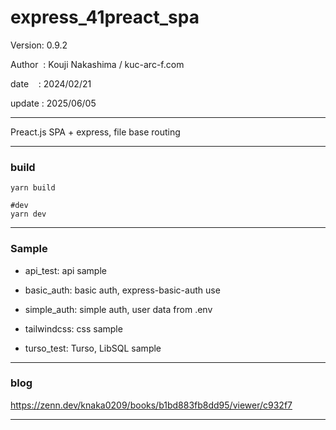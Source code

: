 ﻿# express_41preact_spa

 Version: 0.9.2

 Author  : Kouji Nakashima / kuc-arc-f.com

 date    : 2024/02/21

 update : 2025/06/05

***

Preact.js SPA + express, file base routing

***
### build

```
yarn build

#dev
yarn dev

```

***
### Sample

* api_test: api sample

* basic_auth: basic auth, express-basic-auth use

* simple_auth: simple auth, user data from .env

* tailwindcss: css sample

* turso_test: Turso, LibSQL sample


***
### blog

https://zenn.dev/knaka0209/books/b1bd883fb8dd95/viewer/c932f7

***

